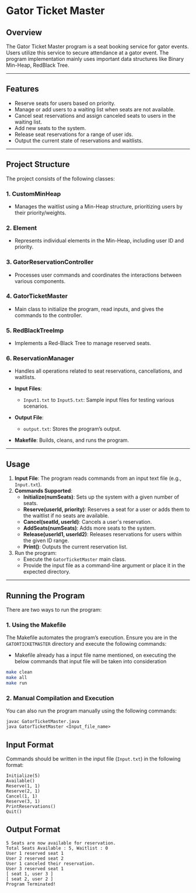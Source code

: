 # Gator Ticket Master

## Overview
The Gator Ticket Master program is a seat booking service for gator events. Users utilize this service to secure attendance at a gator event. The program implementation mainly uses important data structures like Binary Min-Heap, RedBlack Tree.

---

## Features
- Reserve seats for users based on priority.
- Manage or add users to a waiting list when seats are not available.
- Cancel seat reservations and assign canceled seats to users in the waiting list.
- Add new seats to the system.
- Release seat reservations for a range of user ids.
- Output the current state of reservations and waitlists.

---

## Project Structure
The project consists of the following classes:

### 1. **CustomMinHeap**
- Manages the waitlist using a Min-Heap structure, prioritizing users by their priority/weights.

### 2. **Element**
- Represents individual elements in the Min-Heap, including user ID and priority.

### 3. **GatorReservationController**
- Processes user commands and coordinates the interactions between various components.

### 4. **GatorTicketMaster**
- Main class to initialize the program, read inputs, and gives the commands to the controller.

### 5. **RedBlackTreeImp**
- Implements a Red-Black Tree to manage reserved seats.

### 6. **ReservationManager**
- Handles all operations related to seat reservations, cancellations, and waitlists.


- **Input Files**:
  - `Input1.txt` to `Input5.txt`: Sample input files for testing various scenarios.

- **Output File**:
  - `output.txt`: Stores the program’s output.

- **Makefile**: Builds, cleans, and runs the program.

---

## Usage
1. **Input File**: The program reads commands from an input text file (e.g., `Input.txt`).
2. **Commands Supported**:
   - **Initialize(numSeats)**: Sets up the system with a given number of seats.
   - **Reserve(userId, priority)**: Reserves a seat for a user or adds them to the waitlist if no seats are available.
   - **Cancel(seatId, userId)**: Cancels a user's reservation.
   - **AddSeats(numSeats)**: Adds more seats to the system.
   - **Release(userId1, userId2)**: Releases reservations for users within the given ID range.
   - **Print()**: Outputs the current reservation list.
3. Run the program:
   - Execute the `GatorTicketMaster` main class.
   - Provide the input file as a command-line argument or place it in the expected directory.

---

## Running the Program
There are two ways to run the program:

### 1. Using the Makefile
The Makefile automates the program’s execution. Ensure you are in the `GATORTICKETMASTER` directory and execute the following commands:
- Makefile already has a input file name mentioned, on executing the below commands that input file will be taken into consideration

```bash
make clean   
make all    
make run    
```

### 2. Manual Compilation and Execution
You can also run the program manually using the following commands:

```console
javac GatorTicketMaster.java  
java GatorTicketMaster <Input_file_name>
```

## Input Format
Commands should be written in the input file (`Input.txt`) in the following format:

```console
Initialize(5)
Available()
Reserve(1, 1)
Reserve(2, 1)
Cancel(1, 1)
Reserve(3, 1)
PrintReservations()
Quit()
```
## Output Format

```console
5 Seats are now available for reservation.
Total Seats Available : 5, Waitlist : 0
User 1 reserved seat 1
User 2 reserved seat 2
User 1 canceled their reservation.
User 3 reserved seat 1
[ seat 1, user 3 ]
[ seat 2, user 2 ]
Program Terminated!
```




